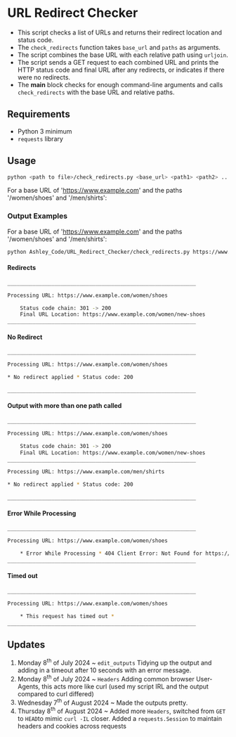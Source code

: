 # URL Redirect Checker

* This script checks a list of URLs and returns their redirect location and status code.
* The `check_redirects` function takes `base_url` and `paths` as arguments.
* The script combines the base URL with each relative path using `urljoin`.
* The script sends a GET request to each combined URL and prints the HTTP status code and final URL after any redirects, or indicates if there were no redirects.
* The __main__ block checks for enough command-line arguments and calls `check_redirects` with the base URL and relative paths.

## Requirements

- Python 3 minimum 
- `requests` library

## Usage

```bash
python <path to file>/check_redirects.py <base_url> <path1> <path2> ...
```
For a base URL of 'https://www.example.com' and the paths '/women/shoes' and '/men/shirts':

### Output Examples
For a base URL of 'https://www.example.com' and the paths '/women/shoes' and '/men/shirts':
```bash
python Ashley_Code/URL_Redirect_Checker/check_redirects.py https://www.example.com /women/shoes /men/shirts
```
#### Redirects
```bash
____________________________________________________________

Processing URL: https://www.example.com/women/shoes

    Status code chain: 301 -> 200
    Final URL Location: https://www.example.com/women/new-shoes
____________________________________________________________
```
#### No Redirect
```bash
____________________________________________________________

Processing URL: https://www.example.com/women/shoes

* No redirect applied * Status code: 200

____________________________________________________________
```
#### Output with more than one path called
```bash
____________________________________________________________

Processing URL: https://www.example.com/women/shoes

    Status code chain: 301 -> 200
    Final URL Location: https://www.example.com/women/new-shoes
____________________________________________________________

Processing URL: https://www.example.com/men/shirts

* No redirect applied * Status code: 200

____________________________________________________________
```
#### Error While Processing
```bash
____________________________________________________________

Processing URL: https://www.example.com/women/shoes

    * Error While Processing * 404 Client Error: Not Found for https://www.example.com/women/shoes
____________________________________________________________

```
#### Timed out
```bash
____________________________________________________________

Processing URL: https://www.example.com/women/shoes

    * This request has timed out *
____________________________________________________________

```
## Updates
1. Monday 8<sup>th</sup> of July 2024 ~ `edit_outputs` Tidying up the output and adding in a timeout after 10 seconds with an error message.
2. Monday 8<sup>th</sup> of July 2024 ~ `Headers` Adding common browser User-Agents, this acts more like curl (used my script IRL and the output compared to curl differed)
3. Wednesday 7<sup>th</sup> of August 2024 ~ Made the outputs pretty.
4. Thursday 8<sup>th</sup> of August 2024 ~ Added more `Headers`, switched from `GET` to `HEAD`to mimic `curl -IL` closer. Added a `requests.Session` to maintain headers and cookies across requests 